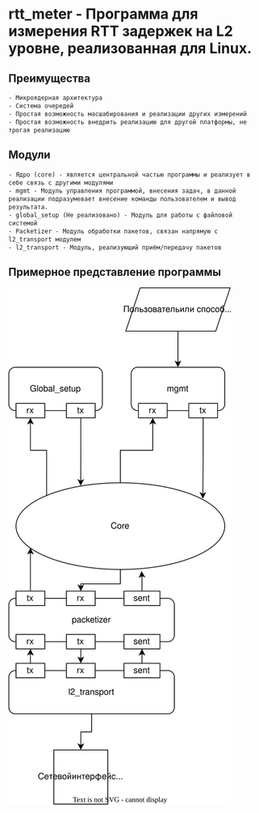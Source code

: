 # rtt_meter - Программа для измерения RTT задержек на L2 уровне, реализованная для Linux.
## Преимущества
	- Микроядерная архитектура
	- Система очередей
	- Простая возможность масшабирования и реализации других измерений
	- Простая возможность внедрить реализацию для другой платформы, не трогая реализацию
## Модули
    - Ядро (core) - является центральной частью программы и реализует в себе связь с другими модулями
    - mgmt - Модуль управления программой, внесения задач, в данной реализации подразумевает внесение команды пользователем и вывод результата.
    - global_setup (Не реализовано) - Модуль для работы с файловой системой
    - Packetizer - Модуль обработки пакетов, связан напрямую с l2_transport модулем
    - l2_transport - Модуль, реализующий приём/передачу пакетов
## Примерное представление программы
![Optional Text](misc/diagram.svg)